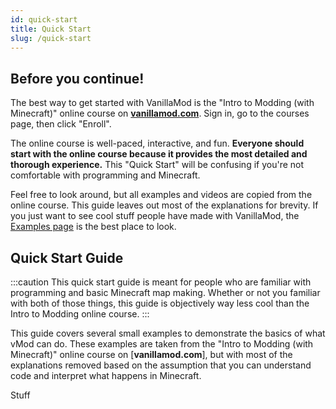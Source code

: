 ```yaml
---
id: quick-start
title: Quick Start
slug: /quick-start
---
```


## Before you continue!

The best way to get started with VanillaMod is the "Intro to Modding (with Minecraft)" online course on [**vanillamod.com**](https://www.vanillamod.com/). Sign in, go to the courses page, then click "Enroll".

The online course is well-paced, interactive, and fun. __Everyone should start with the online course because it provides the most detailed and thorough experience.__ This "Quick Start" will be confusing if you're not comfortable with programming and Minecraft.

Feel free to look around, but all examples and videos are copied from the online course. This guide leaves out most of the explanations for brevity. If you just want to see cool stuff people have made with VanillaMod, the [Examples page](examples.md) is the best place to look.

## Quick Start Guide

:::caution
This quick start guide is meant for people who are familiar with programming and basic Minecraft map making. Whether or not you familiar with both of those things, this guide is objectively way less cool than the Intro to Modding online course. 
:::

This guide covers several small examples to demonstrate the basics of what vMod can do. These examples are taken from the "Intro to Modding (with Minecraft)" online course on [**vanillamod.com**], but with most of the explanations removed based on the assumption that you can understand code and interpret what happens in Minecraft.

Stuff